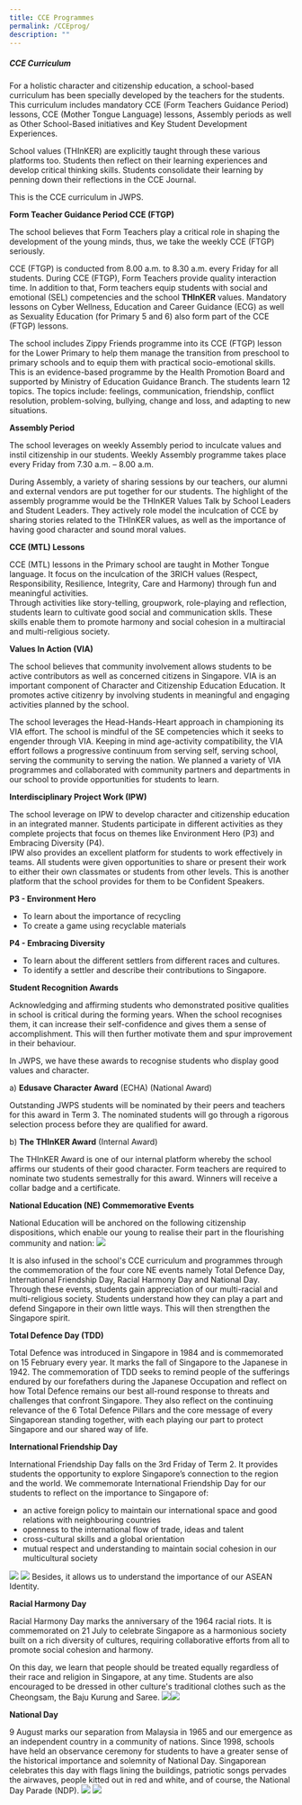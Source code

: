 ```yaml
---
title: CCE Programmes
permalink: /CCEprog/
description: ""
---
```

##### CCE Curriculum

For a holistic character and citizenship education, a school-based curriculum has been specially developed by the teachers for the students. This curriculum includes mandatory CCE (Form Teachers Guidance Period) lessons, CCE (Mother Tongue Language) lessons, Assembly periods as well as Other School-Based initiatives and Key Student Development Experiences.

 School values (THInKER) are explicitly taught through these various platforms too. Students then reflect on their learning experiences and develop critical thinking skills. Students consolidate their learning by penning down their reflections in the CCE Journal.

This is the CCE curriculum in JWPS.

**Form Teacher Guidance Period CCE (FTGP)**

The school believes that Form Teachers play a critical role in shaping the development of the young minds, thus, we take the weekly CCE (FTGP) seriously.   

 

CCE (FTGP) is conducted from 8.00 a.m. to 8.30 a.m. every Friday for all students. During CCE (FTGP), Form Teachers provide quality interaction time. In addition to that, Form teachers equip students with social and emotional (SEL) competencies and the school **THInKER** values.  Mandatory lessons on Cyber Wellness, Education and Career Guidance (ECG) as well as Sexuality Education (for Primary 5 and 6) also form part of the CCE (FTGP) lessons.

The school includes Zippy Friends programme into its CCE (FTGP) lesson for the Lower Primary to help them manage the transition from preschool to primary schools and to equip them with practical socio-emotional skills. This is an evidence-based programme by the Health Promotion Board and supported by Ministry of Education Guidance Branch. The students learn 12 topics. The topics include: feelings, communication, friendship, conflict resolution, problem-solving, bullying, change and loss, and adapting to new situations.


**Assembly Period**

The school leverages on weekly Assembly period to inculcate values and instil citizenship in our students. Weekly Assembly programme takes place every Friday from 7.30 a.m. – 8.00 a.m.

During Assembly, a variety of sharing sessions by our teachers, our alumni and external vendors are put together for our students. The highlight of the assembly programme would be the THInKER Values Talk by School Leaders and Student Leaders. They actively role model the inculcation of CCE by sharing stories related to the THInKER values, as well as the importance of having good character and sound moral values.

**CCE (MTL) Lessons**

CCE (MTL) lessons in the Primary school are taught in Mother Tongue language. It focus on the inculcation of the 3RICH values (Respect, Responsibility, Resilience, Integrity, Care and Harmony) through fun and meaningful activities.<br>
Through activities like story-telling, groupwork, role-playing and reflection, students learn to cultivate good social and communication sklls. These skills enable them to promote harmony and social cohesion in a multiracial and multi-religious society.

 

**Values In Action (VIA)**

The school believes that community involvement allows students to be active contributors as well as concerned citizens in Singapore. VIA is an important component of Character and Citizenship Education Education. It promotes active citizenry by involving students in meaningful and engaging activities planned by the school.

 

The school leverages the Head-Hands-Heart approach in championing its VIA effort. The school is mindful of the SE competencies which it seeks to engender through VIA. Keeping in mind age-activity compatibility, the VIA effort follows a progressive continuum from serving self, serving school, serving the community to serving the nation. We planned a variety of VIA programmes and collaborated with  community partners and departments in our school to provide opportunities for students to learn.

**Interdisciplinary Project Work (IPW)**

The school leverage on IPW to develop character and citizenship education in an  integrated  manner. Students participate in different activities as they complete projects that focus on themes like Environment Hero (P3) and Embracing Diversity (P4).<br>
IPW also provides an excellent platform for students to work effectively in teams.  All students were given opportunities to share or present their work to either their own classmates or students from other levels.  This is another platform that the school provides for them to be Confident Speakers.

**P3 - Environment Hero**<br>

* To learn about the importance of recycling
* To create a game using recyclable materials

**P4 - Embracing Diversity**<br>

* To learn about the different settlers from different races and cultures.
* To identify a settler and describe their contributions to Singapore.


**Student Recognition Awards**

Acknowledging and affirming students who demonstrated positive qualities in school is critical during the forming years. When the school recognises them, it can increase their self-confidence and gives them a sense of accomplishment. This will then further motivate them and spur improvement in their behaviour.

In JWPS, we have these awards to recognise students who display good values and character.



a)    **Edusave Character Award** (ECHA) (National Award)

Outstanding JWPS students will be nominated by their peers and teachers for this award in Term 3. The nominated students will go through a rigorous selection process before they are qualified for award.

 

b)    **The THInKER Award** (Internal Award)

The THInKER Award is one of our internal platform whereby the school affirms our students of their good character. Form teachers are required to nominate two students semestrally for this award. Winners will receive a collar badge and a certificate.

**National Education (NE) Commemorative Events**



National Education will be anchored on the following citizenship dispositions, which enable our young to realise their part in the flourishing community and nation:
![](/images/CCE%20Front.png)

It is also infused in the school's CCE curriculum and programmes through the commemoration of the four core NE events namely Total Defence Day, International Friendship Day, Racial Harmony Day and National Day. Through these events, students gain appreciation of our multi-racial and multi-religious society. Students understand how they can play a part and defend Singapore in their own little ways. This will then strengthen the Singapore spirit.  



**Total Defence Day (TDD)**

Total Defence was introduced in Singapore in 1984 and is commemorated on 15 February every year. It marks the fall of Singapore to the Japanese in 1942. The commemoration of TDD seeks to remind people of the sufferings endured by our forefathers during the Japanese Occupation and reflect on how Total Defence remains our best all-round response to threats and challenges that confront Singapore. They also reflect on the continuing relevance of the 6 Total Defence Pillars and the core message of every Singaporean standing together, with each playing our part to protect Singapore and our shared way of life. 

**International Friendship Day**

International Friendship Day falls on the 3rd Friday of Term 2. It provides students the opportunity to explore Singapore’s connection to the region and the world. We commemorate International Friendship Day for our students to reflect on the importance to Singapore of:

* an active foreign policy to maintain our international space and good relations with neighbouring countries
* openness to the international flow of trade, ideas and talent
* cross-cultural skills and a global orientation
* mutual respect and understanding to maintain social cohesion in our multicultural society

![](/images/CCE%20activities/IFD%202.jpeg) ![](/images/CCE%20activities/IFD%203.jpeg)
Besides, it allows us to understand the importance of our ASEAN Identity.

**Racial Harmony Day**

Racial Harmony Day marks the anniversary of the 1964 racial riots. It is commemorated on 21 July to celebrate Singapore as a harmonious society built on a rich diversity of cultures, requiring collaborative efforts from all to promote social cohesion and harmony.

On this day, we learn that people should be treated equally regardless of their race and religion in Singapore, at any time. Students are also encouraged to be dressed in other culture's traditional clothes such as the Cheongsam, the Baju Kurung and Saree. 
![](/images/CCE%20activities/Racial%20harmony%20day%201.jpeg)![](/images/CCE%20activities/Racial%20harmony%20day%202.jpeg)

**National Day**

9 August marks our separation from Malaysia in 1965 and our emergence as an independent country in a community of nations. Since 1998, schools have held an observance ceremony for students to have a greater sense of the historical importance and solemnity of National Day. Singaporean celebrates this day with flags lining the buildings, patriotic songs pervades the airwaves, people kitted out in red and white, and of course, the National Day Parade (NDP).
![](/images/CCE%20activities/NDP%202.jpeg)
![](/images/NDP.jpg)